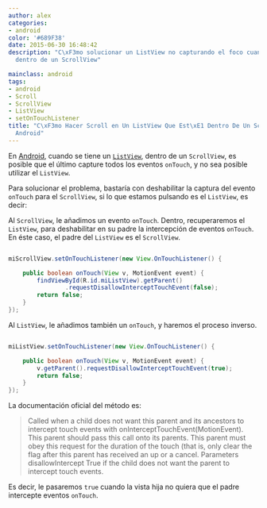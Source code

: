 ```yaml
---
author: alex
categories:
- android
color: '#689F38'
date: 2015-06-30 16:48:42
description: "C\xF3mo solucionar un ListView no capturando el foco cuando est\xE1
  dentro de un ScrollView"

mainclass: android
tags:
- android
- Scroll
- ScrollView
- ListView
- setOnTouchListener
title: "C\xF3mo Hacer Scroll en Un ListView Que Est\xE1 Dentro De Un ScrollView en
  Android"
---
```


En [Android](/curso-programacion-android), cuando se tiene un [`ListView`](/programacion-android-interfaz-grafica_28/), dentro de un `ScrollView`, es posible que el último capture todos los eventos `onTouch`, y no sea posible utilizar el `ListView`.

Para solucionar el problema, bastaría con deshabilitar la captura del evento `onTouch` para el `ScrollView`, si lo que estamos pulsando es el `ListView`, es decir:

<!--more--><!--ad-->

Al `ScrollView`, le añadimos un evento `onTouch`. Dentro, recuperaremos el `ListView`, para deshabilitar en su padre la intercepción de eventos `onTouch`. En éste caso, el padre del `ListView` es el `ScrollView`.

```java

miScrollView.setOnTouchListener(new View.OnTouchListener() {

    public boolean onTouch(View v, MotionEvent event) {
        findViewById(R.id.miListView).getParent()
                .requestDisallowInterceptTouchEvent(false);
        return false;
    }
});

```

Al `ListView`, le añadimos también un `onTouch`, y haremos el proceso inverso.

```java

miListView.setOnTouchListener(new View.OnTouchListener() {

    public boolean onTouch(View v, MotionEvent event) {
        v.getParent().requestDisallowInterceptTouchEvent(true);
        return false;
    }
});

```

La documentación oficial del método es:

>Called when a child does not want this parent and its ancestors to intercept touch events with onInterceptTouchEvent(MotionEvent).
This parent should pass this call onto its parents. This parent must obey this request for the duration of the touch (that is, only clear the flag after this parent has received an up or a cancel.
Parameters
disallowIntercept 	True if the child does not want the parent to intercept touch events.

Es decir, le pasaremos `true` cuando la vista hija no quiera que el padre intercepte eventos `onTouch`.
